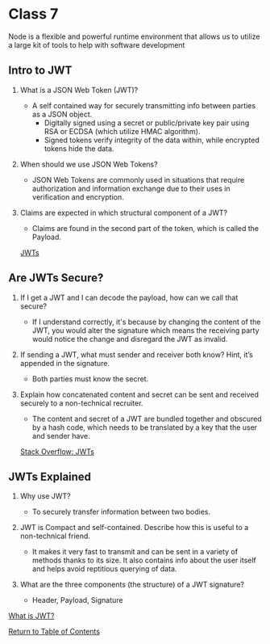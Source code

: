 # Class 7

Node is a flexible and powerful runtime environment that allows us to utilize a large kit of tools to help with software development

## Intro to JWT

1. What is a JSON Web Token (JWT)?

    * A self contained way for securely transmitting info between parties as a JSON object.
        * Digitally signed using a secret or public/private key pair using RSA or ECDSA (which utilize HMAC algorithm).
        * Signed tokens verify integrity of the data within, while encrypted tokens hide the data.

2. When should we use JSON Web Tokens?

    * JSON Web Tokens are commonly used in situations that require authorization and information exchange due to their uses in verification and encryption.

3. Claims are expected in which structural component of a JWT?

    * Claims are found in the second part of the token, which is called the Payload.

    [JWTs](https://jwt.io/introduction/)

## Are JWTs Secure?

1. If I get a JWT and I can decode the payload, how can we call that secure?

    * If I understand correctly, it's because by changing the content of the JWT, you would alter the signature which means the receiving party would notice the change and disregard the JWT as invalid.

2. If sending a JWT, what must sender and receiver both know? Hint, it’s appended in the signature.

    * Both parties must know the secret.

3. Explain how concatenated content and secret can be sent and received securely to a non-technical recruiter.

    * The content and secret of a JWT are bundled together and obscured by a hash code, which needs to be translated by a key that the user and sender have.

    [Stack Overflow: JWTs](https://stackoverflow.com/questions/27301557/if-you-can-decode-jwt-how-are-they-secure)

## JWTs Explained

1. Why use JWT?

    * To securely transfer information between two bodies.

2. JWT is Compact and self-contained. Describe how this is useful to a non-technical friend.

    * It makes it very fast to transmit and can be sent in a variety of methods thanks to its size.  It also contains info about the user itself and helps avoid reptitious querying of data.

3. What are the three components (the structure) of a JWT signature?

    * Header, Payload, Signature

[What is JWT?](https://www.youtube.com/watch?v=926mknSW9Lo)

[Return to Table of Contents](https://haydencleaver.github.io/reading-notes/)